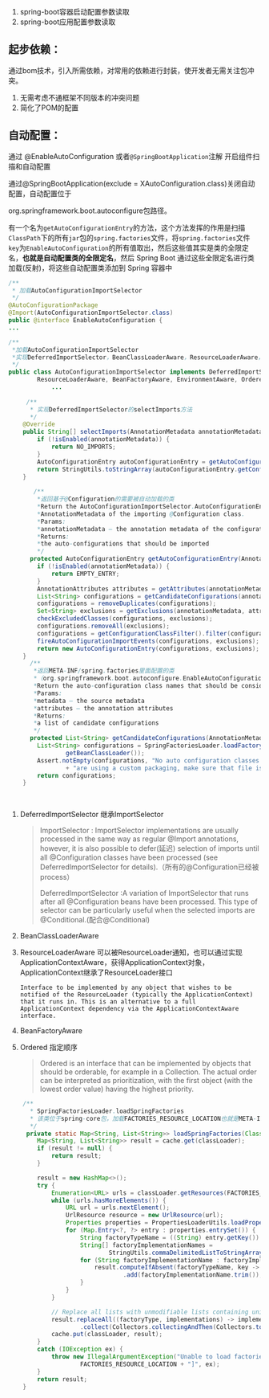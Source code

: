 1. spring-boot容器启动配置参数读取
2. spring-boot应用配置参数读取

## 起步依赖：

通过bom技术，引入所需依赖，对常用的依赖进行封装，使开发者无需关注包冲突。

1. 无需考虑不通框架不同版本的冲突问题
2. 简化了POM的配置

## 自动配置：

通过 @EnableAutoConfiguration 或者`@SpringBootApplication`注解 开启组件扫描和自动配置 

通过@SpringBootApplication(exclude = XAutoConfiguration.class)关闭自动配置，自动配置位于

org.springframework.boot.autoconfigure包路径。

有一个名为`getAutoConfigurationEntry`的方法，这个方法发挥的作用是扫描`ClassPath`下的所有`jar`包的`spring.factories`文件，将`spring.factories`文件`key`为`EnableAutoConfiguration`的所有值取出，然后这些值其实是类的全限定名，**也就是自动配置类的全限定名**，然后 Spring Boot 通过这些全限定名进行类加载(反射)，将这些自动配置类添加到 Spring 容器中

```java
/**
 * 加载AutoConfigurationImportSelector
 */
@AutoConfigurationPackage
@Import(AutoConfigurationImportSelector.class)
public @interface EnableAutoConfiguration {
...    
```

```java
/**
 *加载AutoConfigurationImportSelector
 *实现DeferredImportSelector，BeanClassLoaderAware，ResourceLoaderAware，BeanFactoryAware，Ordered
 */
public class AutoConfigurationImportSelector implements DeferredImportSelector, BeanClassLoaderAware,
		ResourceLoaderAware, BeanFactoryAware, EnvironmentAware, Ordered {
            ...
                
     /**
      * 实现DeferredImportSelector的selectImports方法
      */
 	@Override
	public String[] selectImports(AnnotationMetadata annotationMetadata) {
		if (!isEnabled(annotationMetadata)) {
			return NO_IMPORTS;
		}
		AutoConfigurationEntry autoConfigurationEntry = getAutoConfigurationEntry(annotationMetadata);
		return StringUtils.toStringArray(autoConfigurationEntry.getConfigurations());
	}
            
       /**
        *返回基于@Configuration的需要被自动加载的类
        *Return the AutoConfigurationImportSelector.AutoConfigurationEntry based on the    
        *AnnotationMetadata of the importing @Configuration class.
        *Params:
        *annotationMetadata – the annotation metadata of the configuration class
        *Returns:
        *the auto-configurations that should be imported
        */
      protected AutoConfigurationEntry getAutoConfigurationEntry(AnnotationMetadata annotationMetadata) {
		if (!isEnabled(annotationMetadata)) {
			return EMPTY_ENTRY;
		}
		AnnotationAttributes attributes = getAttributes(annotationMetadata);
		List<String> configurations = getCandidateConfigurations(annotationMetadata, attributes);
		configurations = removeDuplicates(configurations);
		Set<String> exclusions = getExclusions(annotationMetadata, attributes);
		checkExcludedClasses(configurations, exclusions);
		configurations.removeAll(exclusions);
		configurations = getConfigurationClassFilter().filter(configurations);
		fireAutoConfigurationImportEvents(configurations, exclusions);
		return new AutoConfigurationEntry(configurations, exclusions);
	}
      /**
       *返回META-INF/spring.factories里面配置的类
       *（org.springframework.boot.autoconfigure.EnableAutoConfiguration=后面的配置）
       *Return the auto-configuration class names that should be considered. By default this method          *will load candidates using SpringFactoriesLoader with getSpringFactoriesLoaderFactoryClass().
       *Params:
       *metadata – the source metadata
       *attributes – the annotation attributes
       *Returns:
       *a list of candidate configurations
       */
      protected List<String> getCandidateConfigurations(AnnotationMetadata metadata, AnnotationAttributes attributes) {
		List<String> configurations = SpringFactoriesLoader.loadFactoryNames(getSpringFactoriesLoaderFactoryClass(),
				getBeanClassLoader());
		Assert.notEmpty(configurations, "No auto configuration classes found in META-INF/spring.factories. If you "
				+ "are using a custom packaging, make sure that file is correct.");
		return configurations;
	}
       
     
```

1. DeferredImportSelector 继承ImportSelector

   > ImportSelector : ImportSelector implementations are usually processed in the same way as regular @Import annotations, however, it is also possible to defer(延迟) selection of imports until all @Configuration classes have been processed (see DeferredImportSelector for details).（所有的@Configuration已经被process）
   >
   > DeferredImportSelector :A variation of ImportSelector that runs after all @Configuration beans have been processed. This type of selector can be particularly useful when the selected imports are @Conditional.(配合@Conditional)

2. BeanClassLoaderAware

3. ResourceLoaderAware 可以被ResourceLoader通知，也可以通过实现ApplicationContextAware，获得ApplicationContext对象，ApplicationContext继承了ResourceLoader接口

   ```
   Interface to be implemented by any object that wishes to be notified of the ResourceLoader (typically the ApplicationContext) that it runs in. This is an alternative to a full ApplicationContext dependency via the ApplicationContextAware interface.
   ```

   

4. BeanFactoryAware

5. Ordered 指定顺序

   >Ordered is an interface that can be implemented by objects that should be orderable, for example in a Collection.
   >The actual order can be interpreted as prioritization, with the first object (with the lowest order value) having the highest priority.

```java
	/**
	  * SpringFactoriesLoader.loadSpringFactories
	  * 该类位于spring-core包，加载FACTORIES_RESOURCE_LOCATION也就是META-INF/spring.factories文件的配置
	  */
     private static Map<String, List<String>> loadSpringFactories(ClassLoader classLoader) {
		Map<String, List<String>> result = cache.get(classLoader);
		if (result != null) {
			return result;
		}

		result = new HashMap<>();
		try {
			Enumeration<URL> urls = classLoader.getResources(FACTORIES_RESOURCE_LOCATION);
			while (urls.hasMoreElements()) {
				URL url = urls.nextElement();
				UrlResource resource = new UrlResource(url);
				Properties properties = PropertiesLoaderUtils.loadProperties(resource);
				for (Map.Entry<?, ?> entry : properties.entrySet()) {
					String factoryTypeName = ((String) entry.getKey()).trim();
					String[] factoryImplementationNames =
							StringUtils.commaDelimitedListToStringArray((String) entry.getValue());
					for (String factoryImplementationName : factoryImplementationNames) {
						result.computeIfAbsent(factoryTypeName, key -> new ArrayList<>())
								.add(factoryImplementationName.trim());
					}
				}
			}

			// Replace all lists with unmodifiable lists containing unique elements
			result.replaceAll((factoryType, implementations) -> implementations.stream().distinct()
					.collect(Collectors.collectingAndThen(Collectors.toList(), Collections::unmodifiableList)));
			cache.put(classLoader, result);
		}
		catch (IOException ex) {
			throw new IllegalArgumentException("Unable to load factories from location [" +
					FACTORIES_RESOURCE_LOCATION + "]", ex);
		}
		return result;
	}
```

